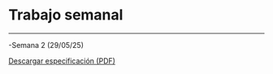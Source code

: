 # Trabajo semanal
---
-Semana 2 (29/05/25)

[Descargar especificación (PDF)](docs/recursos/archivos/ScanSyllabusProyectoIngeniería.pdf)  
